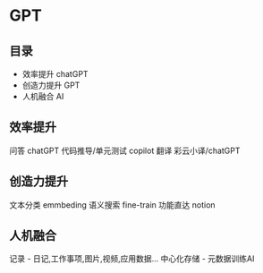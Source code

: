 # GPT

<!-- slide -->

## 目录

- 效率提升      chatGPT
- 创造力提升    GPT
- 人机融合      AI

<!-- slide -->

## 效率提升

问答       chatGPT
代码推导/单元测试   copilot
翻译       彩云小译/chatGPT

<!-- > 转换思想,多看多用 -->

<!-- slide -->

## 创造力提升

文本分类 emmbeding
语义搜索 fine-train
功能直达 notion

<!-- > 转换思想,多学多练 -->

<!-- slide -->

## 人机融合

记录           - 日记,工作事项,图片,视频,应用数据...
中心化存储     - 元数据训练AI

<!-- > 转换思想,日积月累 -->